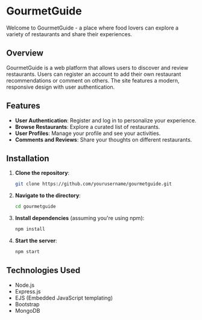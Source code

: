 # GourmetGuide

Welcome to GourmetGuide - a place where food lovers can explore a variety of restaurants and share their experiences.

## Overview

GourmetGuide is a web platform that allows users to discover and review restaurants. Users can register an account to add their own restaurant recommendations or comment on others. The site features a modern, responsive design with user authentication.

## Features

- **User Authentication**: Register and log in to personalize your experience.
- **Browse Restaurants**: Explore a curated list of restaurants.
- **User Profiles**: Manage your profile and see your activities.
- **Comments and Reviews**: Share your thoughts on different restaurants.

## Installation

1. **Clone the repository**:
   ```bash
   git clone https://github.com/yourusername/gourmetguide.git
   ```

2. **Navigate to the directory**:
   ```bash
   cd gourmetguide
   ```

3. **Install dependencies** (assuming you're using npm):
   ```bash
   npm install
   ```

4. **Start the server**:
   ```bash
   npm start
   ```

## Technologies Used

- Node.js
- Express.js
- EJS (Embedded JavaScript templating)
- Bootstrap
- MongoDB
